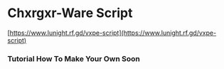 # Chxrgxr-Ware Script
[https://www.lunight.rf.gd/vxpe-script](https://www.lunight.rf.gd/vxpe-script)

### Tutorial How To Make Your Own Soon
